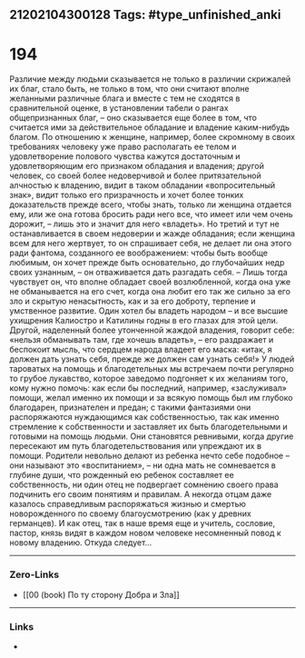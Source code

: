 21202104300128
Tags: #type_unfinished_anki 
---
# 194

Различие между людьми сказывается не только в различии скрижалей их благ, стало быть, не только в том, что они считают вполне желанными различные блага и вместе с тем не сходятся в сравнительной оценке, в установлении табели о рангах общепризнанных благ, – оно сказывается еще более в том, что считается ими за действительное обладание и владение каким-нибудь благом. По отношению к женщине, например, более скромному в своих требованиях человеку уже право располагать ее телом и удовлетворение полового чувства кажутся достаточным и удовлетворяющим его признаком обладания и владения; другой человек, со своей более недоверчивой и более притязательной алчностью к владению, видит в таком обладании «вопросительный знак», видит только его призрачность и хочет более тонких доказательств прежде всего, чтобы знать, только ли женщина отдается ему, или же она готова бросить ради него все, что имеет или чем очень дорожит, – лишь это и значит для него «владеть». Но третий и тут не останавливается в своем недоверии и жажде обладания; если женщина всем для него жертвует, то он спрашивает себя, не делает ли она этого ради фантома, созданного ее воображением: чтобы быть вообще любимым, он хочет прежде быть основательно, до глубочайших недр своих узнанным, – он отваживается дать разгадать себя. – Лишь тогда чувствует он, что вполне обладает своей возлюбленной, когда она уже не обманывается на его счет, когда она любит его так же сильно за его зло и скрытую ненасытность, как и за его доброту, терпение и умственное развитие. Один хотел бы владеть народом – и все высшие ухищрения Калиостро и Катилины годны в его глазах для этой цели. Другой, наделенный более утонченной жаждой владения, говорит себе: «нельзя обманывать там, где хочешь владеть», – его раздражает и беспокоит мысль, что сердцем народа владеет его маска: «итак, я должен дать узнать себя, прежде же должен сам узнать себя!» У людей тароватых на помощь и благодетельных мы встречаем почти регулярно то грубое лукавство, которое заведомо подгоняет к их желаниям того, кому нужно помочь: как если бы последний, например, «заслуживал» помощи, желал именно их помощи и за всякую помощь был им глубоко благодарен, признателен и предан; с такими фантазиями они распоряжаются нуждающимся как собственностью, так как именно стремление к собственности и заставляет их быть благодетельными и готовыми на помощь людьми. Они становятся ревнивыми, когда другие пересекают им путь благодетельствования или упреждают их в помощи. Родители невольно делают из ребенка нечто себе подобное – они называют это «воспитанием», – ни одна мать не сомневается в глубине души, что рожденный ею ребенок составляет ее собственность, ни один отец не подвергает сомнению своего права подчинить его своим понятиям и правилам. А некогда отцам даже казалось справедливым распоряжаться жизнью и смертью новорожденного по своему благоусмотрению (как у древних германцев). И как отец, так в наше время еще и учитель, сословие, пастор, князь видят в каждом новом человеке несомненный повод к новому владению. Откуда следует…

---
### Zero-Links
- [[00 (book) По ту сторону Добра и Зла]]
---
### Links
-